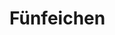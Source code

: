 # Fünfeichen

<script setup>
    import Chart from '../../components/Chart.vue'
    import TablePerPlot from '../../components/TablePerPlot.vue'
    import { ref, onMounted } from 'vue'

    let code_plot = ref('1208');
    let code_variable = ref('AT');

    const plots = {
        1201: {name: 'Natteheide'},
        1202: {name: 'Beerenbusch'},
        1203: {name: 'Kienhorst'},
        1204: {name: 'Weitzgrund'},
        1205: {name: 'Neusorgefeld'},
        1206: {name: 'Schwenow'},
        1207: {name: 'Beerenbusch Buchen'},
        1208: {name: 'Fünfeichen'},
        1209: {name: 'Kienhorst Eichen'}
    };

    const variables = {
        //AP: {name: 'Atmospheric pressure', unit: 'hPa'},
        AT: {name: 'Air temperature', unit: '°C'},
        MP: {name: 'Soil Moisture Matric potential', unit: 'kPa'},
        //PR: {name: 'Precipitation', unit: 'mm'},
        RH: {name: 'Relative air humidity', unit: '%'},
        //SR: {name: 'Global radiation', unit: 'W/m²'},
        ST: {name: 'Soil temperature', unit: '°C'},
        TF: {name: 'Throughfall', unit: 'mm'},
        WC: {name: 'Water content', unit: 'Vol%'},
        //WD: {name: 'Wind direction', unit: '°'},
        WS: {name: 'Wind speed', unit: 'm/s'}
    }
</script>
<Chart :code_plot="code_plot" :code_variable="code_variable" :code_plot_description="plots[code_plot]" :code_variable_description="variables[code_variable]"  />

<TablePerPlot  :code_plot="code_plot" />